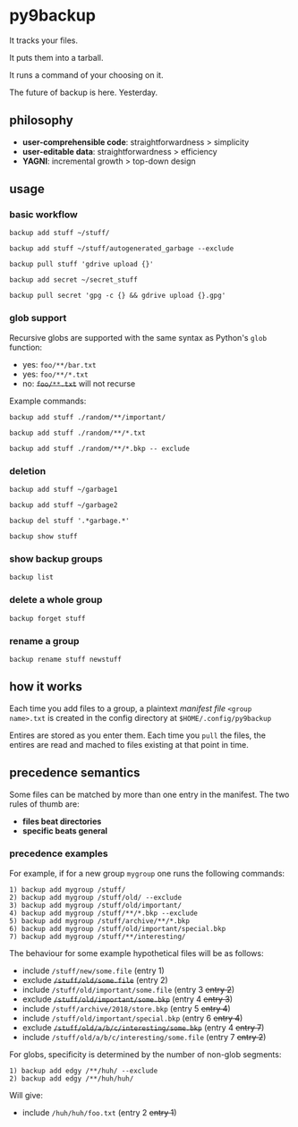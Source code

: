 # py9backup

It tracks your files.

It puts them into a tarball.

It runs a command of your choosing on it.

The future of backup is here. Yesterday.

## philosophy

- **user-comprehensible code**: straightforwardness > simplicity
- **user-editable data**: straightforwardness > efficiency
- **YAGNI**: incremental growth > top-down design

## usage

### basic workflow

`backup add stuff ~/stuff/`

`backup add stuff ~/stuff/autogenerated_garbage --exclude`

`backup pull stuff 'gdrive upload {}'`

`backup add secret ~/secret_stuff`

`backup pull secret 'gpg -c {} && gdrive upload {}.gpg'`


### glob support

Recursive globs are supported with the same syntax as Python's `glob` function:

 * yes: `foo/**/bar.txt`
 * yes: `foo/**/*.txt`
 * no: ~~`foo/**.txt`~~ will not recurse
 
Example commands:

`backup add stuff ./random/**/important/`

`backup add stuff ./random/**/*.txt`

`backup add stuff ./random/**/*.bkp -- exclude`

### deletion
`backup add stuff ~/garbage1`

`backup add stuff ~/garbage2`

`backup del stuff '.*garbage.*'`

`backup show stuff`

### show backup groups
`backup list`

### delete a whole group
`backup forget stuff`

### rename a group
`backup rename stuff newstuff`

## how it works

Each time you add files to a group, a plaintext *manifest file* `<group
name>.txt` is created in the config directory at `$HOME/.config/py9backup`

Entires are stored as you enter them. Each time you `pull` the files, the
entires are read and mached to files existing at that point in time.

## precedence semantics

Some files can be matched by more than one entry in the manifest. The two rules
of thumb are:

- **files beat directories**
- **specific beats general**

### precedence examples

For example, if for a new group `mygroup` one runs the following commands:

```
1) backup add mygroup /stuff/
2) backup add mygroup /stuff/old/ --exclude
3) backup add mygroup /stuff/old/important/
4) backup add mygroup /stuff/**/*.bkp --exclude
5) backup add mygroup /stuff/archive/**/*.bkp
6) backup add mygroup /stuff/old/important/special.bkp
7) backup add mygroup /stuff/**/interesting/
```

The behaviour for some example hypothetical files will be as follows:

 * include `/stuff/new/some.file`  (entry 1)
 * exclude ~~`/stuff/old/some.file`~~ (entry 2)
 * include `/stuff/old/important/some.file` (entry 3 ~~entry 2~~)
 * exclude ~~`/stuff/old/important/some.bkp`~~ (entry 4 ~~entry 3~~)
 * include `/stuff/archive/2018/store.bkp` (entry 5 ~~entry 4~~)
 * include `/stuff/old/important/special.bkp` (entry 6 ~~entry 4~~)
 * exclude ~~`/stuff/old/a/b/c/interesting/some.bkp`~~ (entry 4 ~~entry 7~~)
 * include `/stuff/old/a/b/c/interesting/some.file` (entry 7 ~~entry 2~~)

For globs, specificity is determined by the number of non-glob segments:

```
1) backup add edgy /**/huh/ --exclude
2) backup add edgy /**/huh/huh/
```

Will give:
 * include `/huh/huh/foo.txt` (entry 2 ~~entry 1~~)
 
```
